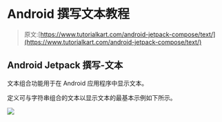 # Android 撰写文本教程

> 原文:[https://www.tutorialkart.com/android-jetpack-compose/text/](https://www.tutorialkart.com/android-jetpack-compose/text/)

## Android Jetpack 撰写-文本

文本组合功能用于在 Android 应用程序中显示文本。

定义可与字符串组合的文本以显示文本的最基本示例如下所示。

[![](../Images/925da31b32d6bc3827932f6c8afb11bb.png)](https://www.tutorialkart.com/)